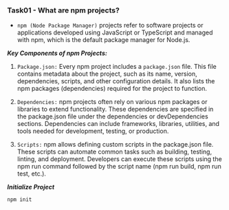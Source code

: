 ### Task01 - What are npm projects?

- `npm (Node Package Manager)` projects refer to software projects or applications developed using JavaScript or TypeScript and managed with npm, which is the default package manager for Node.js.

**_Key Components of npm Projects:_**

1. `Package.json:` Every npm project includes a `package.json` file. This file contains metadata about the project, such as its name, version, dependencies, scripts, and other configuration details. It also lists the npm packages (dependencies) required for the project to function.

2. `Dependencies:` npm projects often rely on various npm packages or libraries to extend functionality. These dependencies are specified in the package.json file under the dependencies or devDependencies sections. Dependencies can include frameworks, libraries, utilities, and tools needed for development, testing, or production.

3. `Scripts:` npm allows defining custom scripts in the package.json file. These scripts can automate common tasks such as building, testing, linting, and deployment. Developers can execute these scripts using the npm run command followed by the script name (npm run build, npm run test, etc.).

**_Initialize Project_**

```
npm init
```
